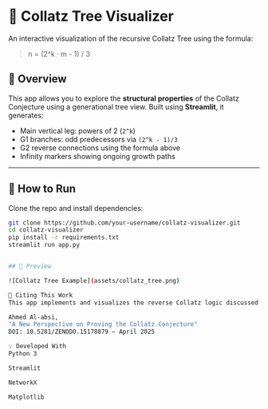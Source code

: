 # 🌳 Collatz Tree Visualizer

An interactive visualization of the recursive Collatz Tree using the formula:

> n = (2^k · m - 1) / 3

## 📘 Overview

This app allows you to explore the **structural properties** of the Collatz Conjecture using a generational tree view. Built using **Streamlit**, it generates:

- Main vertical leg: powers of 2 (`2^k`)
- G1 branches: odd predecessors via `(2^k - 1)/3`
- G2 reverse connections using the formula above
- Infinity markers showing ongoing growth paths

---

## 🚀 How to Run

Clone the repo and install dependencies:

```bash
git clone https://github.com/your-username/collatz-visualizer.git
cd collatz-visualizer
pip install -r requirements.txt
streamlit run app.py


## 📸 Preview

![Collatz Tree Example](assets/collatz_tree.png)

📄 Citing This Work
This app implements and visualizes the reverse Collatz logic discussed in the article:

Ahmed Al-absi,
"A New Perspective on Proving the Collatz Conjecture"
DOI: 10.5281/ZENODO.15178879 – April 2025

💡 Developed With
Python 3

Streamlit

NetworkX

Matplotlib

